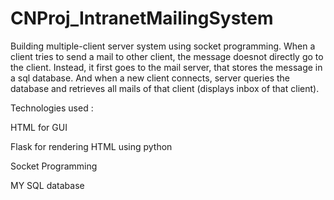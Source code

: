 # CNProj_IntranetMailingSystem
Building multiple-client server system using socket programming.  When a client tries to send a mail to other client,  the message doesnot directly go to the client. Instead, it first goes to the mail server, that stores the message in a sql database. And when a new client connects, server queries the database and retrieves all mails of that client (displays inbox of that client).

Technologies used :

HTML for GUI

Flask for rendering HTML using python

Socket Programming

MY SQL database
